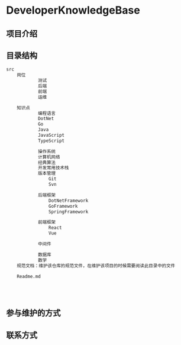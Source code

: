 # DeveloperKnowledgeBase

## 项目介绍

## 目录结构

```txt
src
  	岗位
      		测试
      		后端
      		前端
      		运维

  	知识点
      		编程语言
			DotNet
			Go
			Java
			JavaScript
			TypeScript

      		操作系统
      		计算机网络
      		经典算法
      		开发常用技术栈
			版本管理
				Git
				Svn

			后端框架
				DotNetFramework
				GoFramework
				SpringFramework

			前端框架
				React
				Vue

			中间件

      		数据库
      		数学
    规范文档：维护该仓库的规范文件，在维护该项目的时候需要阅读此目录中的文件
            
    Readme.md
    
	
   
```

## 参与维护的方式

## 联系方式
